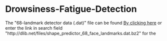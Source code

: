 # Drowsiness-Fatigue-Detection
<p>The "68-landmark detector data (.dat)" file can be found
<a href="http://dlib.net/files/shape_predictor_68_face_landmarks.dat.bz2" rel="nofollow"> By clicking here</a>
or enter the link in search field "http://dlib.net/files/shape_predictor_68_face_landmarks.dat.bz2" for the </p>
